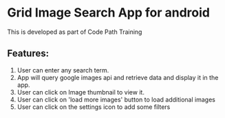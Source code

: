 Grid Image Search App for android
==============================

This is developed as part of Code Path Training

Features:
---------
1. User can enter any search term.
2. App will query google images api and retrieve data and display it in the app.
3. User can click on Image thumbnail to view it.
4. User can click on 'load more images' button to load additional images
5. User can click on the settings icon to add some filters
